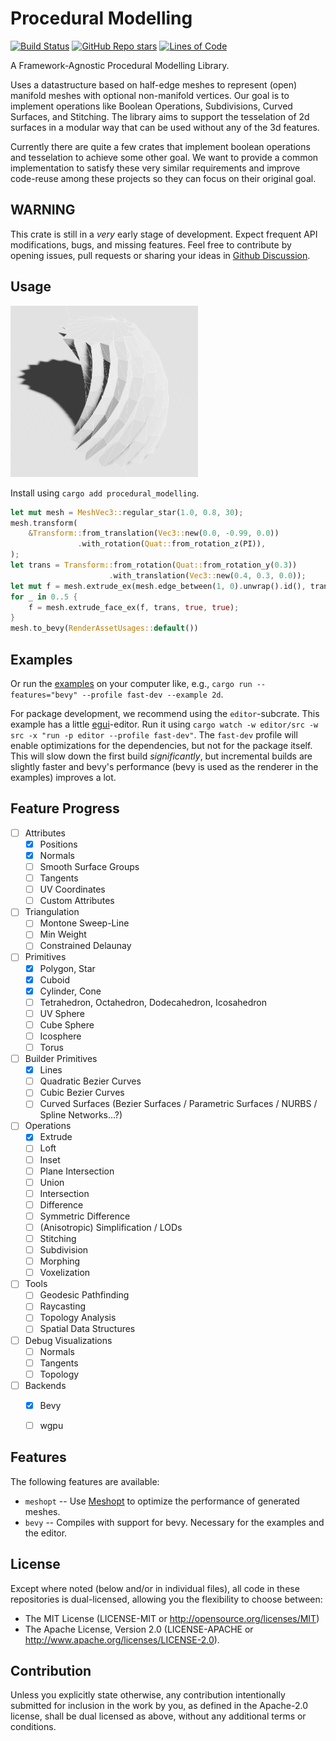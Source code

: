 # Procedural Modelling

<!-- 
[![Documentation](https://docs.rs/procedural_modelling/badge.svg)](https://docs.rs/procedural_modelling)
[![crates.io](https://img.shields.io/crates/v/procedural_modelling)](https://crates.io/crates/procedural_modelling) 
[![Downloads](https://img.shields.io/crates/d/procedural_modelling)](https://crates.io/crates/procedural_modelling)
[![License](https://img.shields.io/crates/l/procedural_modelling)](https://bevyengine.org/learn/quick-start/plugin-development/#licensing)
-->
[![Build Status](https://github.com/bevy-procedural/modelling/actions/workflows/rust.yml/badge.svg)](https://github.com/bevy-procedural/modelling/actions)
[![GitHub Repo stars](https://img.shields.io/github/stars/bevy-procedural/modelling)](https://github.com/bevy-procedural/modelling)
[![Lines of Code](https://tokei.rs/b1/github/bevy-procedural/modelling)](https://github.com/bevy-procedural/modelling)

A Framework-Agnostic Procedural Modelling Library.

Uses a datastructure based on half-edge meshes to represent (open) manifold meshes with optional non-manifold vertices. Our goal is to implement operations like Boolean Operations, Subdivisions, Curved Surfaces, and Stitching. The library aims to support the tesselation of 2d surfaces in a modular way that can be used without any of the 3d features.

Currently there are quite a few crates that implement boolean operations and tesselation to achieve some other goal. We want to provide a common implementation to satisfy these very similar requirements and improve code-reuse among these projects so they can focus on their original goal.


## WARNING

This crate is still in a _very_ early stage of development. Expect frequent API modifications, bugs, and missing features. Feel free to contribute by opening issues, pull requests or sharing your ideas in [Github Discussion](https://github.com/bevy-procedural/modelling/discussions).


## Usage

<img src="assets/demo.png" alt="drawing" width="300"/>

Install using `cargo add procedural_modelling`.

```rs
let mut mesh = MeshVec3::regular_star(1.0, 0.8, 30);
mesh.transform(
    &Transform::from_translation(Vec3::new(0.0, -0.99, 0.0))
               .with_rotation(Quat::from_rotation_z(PI)),
);
let trans = Transform::from_rotation(Quat::from_rotation_y(0.3))
                      .with_translation(Vec3::new(0.4, 0.3, 0.0));
let mut f = mesh.extrude_ex(mesh.edge_between(1, 0).unwrap().id(), trans, true, true);
for _ in 0..5 {
    f = mesh.extrude_face_ex(f, trans, true, true);
}
mesh.to_bevy(RenderAssetUsages::default())
```

## Examples 

<!--
Try the live examples!
 * [2d](https://bevy-procedural.org/examples/modelling/2d)
 * [3d](https://bevy-procedural.org/examples/modelling/3d)
-->

Or run the [examples](https://github.com/bevy-procedural/modelling/tree/main/examples) on your computer like, e.g., `cargo run --features="bevy" --profile fast-dev --example 2d`.

For package development, we recommend using the `editor`-subcrate. This example has a little [egui](https://github.com/jakobhellermann/bevy-inspector-egui/)-editor. Run it using `cargo watch -w editor/src -w src -x "run -p editor --profile fast-dev"`. The `fast-dev` profile will enable optimizations for the dependencies, but not for the package itself. This will slow down the first build _significantly_, but incremental builds are slightly faster and bevy's performance (bevy is used as the renderer in the examples) improves a lot.


## Feature Progress

- [ ] Attributes
  - [x] Positions
  - [x] Normals
  - [ ] Smooth Surface Groups
  - [ ] Tangents
  - [ ] UV Coordinates
  - [ ] Custom Attributes
- [ ] Triangulation
  - [ ] Montone Sweep-Line
  - [ ] Min Weight
  - [ ] Constrained Delaunay
- [ ] Primitives
  - [x] Polygon, Star
  - [x] Cuboid
  - [x] Cylinder, Cone
  - [ ] Tetrahedron, Octahedron, Dodecahedron, Icosahedron
  - [ ] UV Sphere
  - [ ] Cube Sphere
  - [ ] Icosphere
  - [ ] Torus
- [ ] Builder Primitives
  - [x] Lines
  - [ ] Quadratic Bezier Curves
  - [ ] Cubic Bezier Curves
  - [ ] Curved Surfaces (Bezier Surfaces / Parametric Surfaces / NURBS / Spline Networks...?)
- [ ] Operations   
  - [x] Extrude 
  - [ ] Loft
  - [ ] Inset
  - [ ] Plane Intersection
  - [ ] Union
  - [ ] Intersection
  - [ ] Difference
  - [ ] Symmetric Difference
  - [ ] (Anisotropic) Simplification / LODs
  - [ ] Stitching
  - [ ] Subdivision
  - [ ] Morphing
  - [ ] Voxelization
- [ ] Tools
  - [ ] Geodesic Pathfinding
  - [ ] Raycasting
  - [ ] Topology Analysis
  - [ ] Spatial Data Structures
- [ ] Debug Visualizations
  - [ ] Normals
  - [ ] Tangents
  - [ ] Topology
- [ ] Backends
  - [x] Bevy
  - [ ] wgpu



## Features

The following features are available:

* `meshopt` -- Use [Meshopt](https://github.com/gwihlidal/meshopt-rs) to optimize the performance of generated meshes. 
* `bevy` -- Compiles with support for bevy. Necessary for the examples and the editor.


## License

Except where noted (below and/or in individual files), all code in these repositories is dual-licensed, allowing you the flexibility to choose between:

 - The MIT License (LICENSE-MIT or http://opensource.org/licenses/MIT)
 - The Apache License, Version 2.0 (LICENSE-APACHE or http://www.apache.org/licenses/LICENSE-2.0).


## Contribution

Unless you explicitly state otherwise, any contribution intentionally submitted for inclusion in the work by you, as defined in the Apache-2.0 license, shall be dual licensed as above, without any additional terms or conditions.
